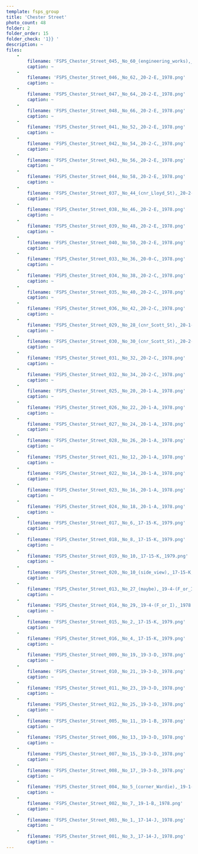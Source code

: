 ```yaml
---
template: fsps_group
title: 'Chester Street'
photo_count: 48
folder: 2
folder_order: 15
folder_check: '1}} '
description: ~
files:
    -
        filename: 'FSPS_Chester_Street_045,_No_60_(engineering_works),_20-2-E,_1978.png'
        caption: ~
    -
        filename: 'FSPS_Chester_Street_046,_No_62,_20-2-E,_1978.png'
        caption: ~
    -
        filename: 'FSPS_Chester_Street_047,_No_64,_20-2-E,_1978.png'
        caption: ~
    -
        filename: 'FSPS_Chester_Street_048,_No_66,_20-2-E,_1978.png'
        caption: ~
    -
        filename: 'FSPS_Chester_Street_041,_No_52,_20-2-E,_1978.png'
        caption: ~
    -
        filename: 'FSPS_Chester_Street_042,_No_54,_20-2-C,_1978.png'
        caption: ~
    -
        filename: 'FSPS_Chester_Street_043,_No_56,_20-2-E,_1978.png'
        caption: ~
    -
        filename: 'FSPS_Chester_Street_044,_No_58,_20-2-E,_1978.png'
        caption: ~
    -
        filename: 'FSPS_Chester_Street_037,_No_44_(cnr_Lloyd_St),_20-2-C,_1978.png'
        caption: ~
    -
        filename: 'FSPS_Chester_Street_038,_No_46,_20-2-E,_1978.png'
        caption: ~
    -
        filename: 'FSPS_Chester_Street_039,_No_48,_20-2-E,_1978.png'
        caption: ~
    -
        filename: 'FSPS_Chester_Street_040,_No_50,_20-2-E,_1978.png'
        caption: ~
    -
        filename: 'FSPS_Chester_Street_033,_No_36,_20-0-C,_1978.png'
        caption: ~
    -
        filename: 'FSPS_Chester_Street_034,_No_38,_20-2-C,_1978.png'
        caption: ~
    -
        filename: 'FSPS_Chester_Street_035,_No_40,_20-2-C,_1978.png'
        caption: ~
    -
        filename: 'FSPS_Chester_Street_036,_No_42,_20-2-C,_1978.png'
        caption: ~
    -
        filename: 'FSPS_Chester_Street_029,_No_28_(cnr_Scott_St),_20-1-A,_1978.png'
        caption: ~
    -
        filename: 'FSPS_Chester_Street_030,_No_30_(cnr_Scott_St),_20-2-C,_1978.png'
        caption: ~
    -
        filename: 'FSPS_Chester_Street_031,_No_32,_20-2-C,_1978.png'
        caption: ~
    -
        filename: 'FSPS_Chester_Street_032,_No_34,_20-2-C,_1978.png'
        caption: ~
    -
        filename: 'FSPS_Chester_Street_025,_No_20,_20-1-A,_1978.png'
        caption: ~
    -
        filename: 'FSPS_Chester_Street_026,_No_22,_20-1-A,_1978.png'
        caption: ~
    -
        filename: 'FSPS_Chester_Street_027,_No_24,_20-1-A,_1978.png'
        caption: ~
    -
        filename: 'FSPS_Chester_Street_028,_No_26,_20-1-A,_1978.png'
        caption: ~
    -
        filename: 'FSPS_Chester_Street_021,_No_12,_20-1-A,_1978.png'
        caption: ~
    -
        filename: 'FSPS_Chester_Street_022,_No_14,_20-1-A,_1978.png'
        caption: ~
    -
        filename: 'FSPS_Chester_Street_023,_No_16,_20-1-A,_1978.png'
        caption: ~
    -
        filename: 'FSPS_Chester_Street_024,_No_18,_20-1-A,_1978.png'
        caption: ~
    -
        filename: 'FSPS_Chester_Street_017,_No_6,_17-15-K,_1979.png'
        caption: ~
    -
        filename: 'FSPS_Chester_Street_018,_No_8,_17-15-K,_1979.png'
        caption: ~
    -
        filename: 'FSPS_Chester_Street_019,_No_10,_17-15-K,_1979.png'
        caption: ~
    -
        filename: 'FSPS_Chester_Street_020,_No_10_(side_view),_17-15-K,_1979.png'
        caption: ~
    -
        filename: 'FSPS_Chester_Street_013,_No_27_(maybe),_19-4-(F_or_I),_1978.png'
        caption: ~
    -
        filename: 'FSPS_Chester_Street_014,_No_29,_19-4-(F_or_I),_1978.png'
        caption: ~
    -
        filename: 'FSPS_Chester_Street_015,_No_2,_17-15-K,_1979.png'
        caption: ~
    -
        filename: 'FSPS_Chester_Street_016,_No_4,_17-15-K,_1979.png'
        caption: ~
    -
        filename: 'FSPS_Chester_Street_009,_No_19,_19-3-D,_1978.png'
        caption: ~
    -
        filename: 'FSPS_Chester_Street_010,_No_21,_19-3-D,_1978.png'
        caption: ~
    -
        filename: 'FSPS_Chester_Street_011,_No_23,_19-3-D,_1978.png'
        caption: ~
    -
        filename: 'FSPS_Chester_Street_012,_No_25,_19-3-D,_1978.png'
        caption: ~
    -
        filename: 'FSPS_Chester_Street_005,_No_11,_19-1-B,_1978.png'
        caption: ~
    -
        filename: 'FSPS_Chester_Street_006,_No_13,_19-3-D,_1978.png'
        caption: ~
    -
        filename: 'FSPS_Chester_Street_007,_No_15,_19-3-D,_1978.png'
        caption: ~
    -
        filename: 'FSPS_Chester_Street_008,_No_17,_19-3-D,_1978.png'
        caption: ~
    -
        filename: 'FSPS_Chester_Street_004,_No_5_(corner_Wardie),_19-1-B,_1978.png'
        caption: ~
    -
        filename: 'FSPS_Chester_Street_002,_No_7,_19-1-B,_1978.png'
        caption: ~
    -
        filename: 'FSPS_Chester_Street_003,_No_1,_17-14-J,_1978.png'
        caption: ~
    -
        filename: 'FSPS_Chester_Street_001,_No_3,_17-14-J,_1978.png'
        caption: ~
---
```

